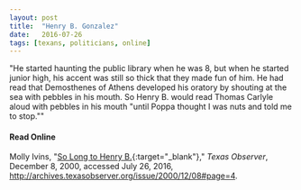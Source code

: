 ```yaml
---
layout: post
title:  "Henry B. Gonzalez"
date:   2016-07-26
tags: [texans, politicians, online]
---
```


"He started haunting the public library when he was 8, but when he started junior high, his accent was still so thick that they made fun of him. He had read that Demosthenes of Athens developed his oratory by shouting at the sea with pebbles in his mouth. So Henry B. would read Thomas Carlyle aloud with pebbles in his mouth "until Poppa thought I was nuts and told me to stop.""

#### Read Online
Molly Ivins, "[So Long to Henry B.](http://archives.texasobserver.org/issue/2000/12/08#page=4 "Molly Ivins's obituary in the Texas Observer for Henry B. Gonzalez"){:target="_blank"}," *Texas Observer*, December 8, 2000, accessed July 26, 2016, http://archives.texasobserver.org/issue/2000/12/08#page=4.
